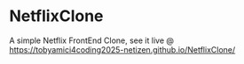 # NetflixClone
A simple Netflix FrontEnd Clone,
see it live @ https://tobyamici4coding2025-netizen.github.io/NetflixClone/
